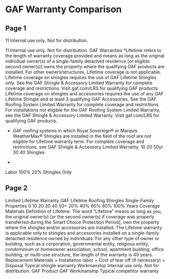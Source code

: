 # GAF Warranty Comparison

## Page 1

11
Internal use only. Not for distribution.
          
11
Internal use only. Not for distribution.
GAF Warranties
†Lifetime refers to the length of warranty coverage provided and means as long as the original individual owner(s) of a single-family detached residence [or eligible second owner(s)] owns the property where the qualifying GAF products are installed. For other 
owners/structures, Lifetime coverage is not applicable. Lifetime coverage on shingles requires the use of GAF Lifetime Shingles only. See the GAF Shingle & Accessory Limited Warranty for complete coverage and restrictions. Visit gaf.com/LRS for qualifying GAF products. 
Lifetime coverage on shingles and accessories requires the use of any GAF Lifetime Shingle and at least 3 qualifying GAF Accessories. See the GAF Roofing System Limited Warranty for complete coverage and restrictions. For installations not eligible for the GAF Roofing 
System Limited Warranty, see the GAF Shingle & Accessory Limited Warranty. Visit gaf.com/LRS for qualifying GAF products.
* GAF roofing systems in which Royal Sovereign® or Marquis WeatherMax® Shingles are installed in the field of the roof are not eligible for Lifetime warranty term. For complete coverage and restrictions, see GAF Shingle & Accessory Limited Warranty.
10
20
50yr
30
40
Shingles
+
Labor
100%
20%
Shingles Only

## Page 2

Limited Lifetime Warranty
GAF Lifetime Roofing Shingles
Single-Family 
Properties
0
10
20
30
40
50+
20%
40%
60%
80%
100%
Years
Coverage
Materials
Definition of Lifetime: The word “Lifetime” means as long as you, the original owner(s) [or the second owner(s) if coverage was properly transferred during the Smart Choice Protection Period], own the property where the shingles and/or accessories are installed. The Lifetime 
warranty is applicable only to shingles and accessories installed on a single-family detached residence owned by individuals. For any other type of owner or building, such as a corporation, governmental entity, religious entity, condominium or homeowner association, school, 
apartment building, office building, or multi-use structure, the length of the warranty is 40 years.
Replacement Materials
+
Installation labor
+
Cost of tear off
(if necessary)
+
Disposal
Typical shingle 
warranty
Workmanship
Internal use only. Not for distribution.
GAF Product
GAF Workmanship
Typical competitor warranty

